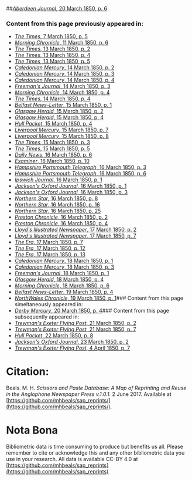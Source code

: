 ##[*Aberdeen Journal*, 20 March 1850, p. 6](https://mhbeals.github.io/sap_html/Aberdeen-Journal/Aberdeen-Journal-20-March-1850-p-6)

### Content from this page previously appeared in:
+ [*The Times*, 7 March 1850, p. 5](https://mhbeals.github.io/sap_html/The-Times/The-Times-7-March-1850-p-5)
+ [*Morning Chronicle*, 11 March 1850, p. 6](https://mhbeals.github.io/sap_html/Morning-Chronicle/Morning-Chronicle-11-March-1850-p-6)
+ [*The Times*, 13 March 1850, p. 2](https://mhbeals.github.io/sap_html/The-Times/The-Times-13-March-1850-p-2)
+ [*The Times*, 13 March 1850, p. 4](https://mhbeals.github.io/sap_html/The-Times/The-Times-13-March-1850-p-4)
+ [*The Times*, 13 March 1850, p. 5](https://mhbeals.github.io/sap_html/The-Times/The-Times-13-March-1850-p-5)
+ [*Caledonian Mercury*, 14 March 1850, p. 2](https://mhbeals.github.io/sap_html/Caledonian-Mercury/Caledonian-Mercury-14-March-1850-p-2)
+ [*Caledonian Mercury*, 14 March 1850, p. 3](https://mhbeals.github.io/sap_html/Caledonian-Mercury/Caledonian-Mercury-14-March-1850-p-3)
+ [*Caledonian Mercury*, 14 March 1850, p. 4](https://mhbeals.github.io/sap_html/Caledonian-Mercury/Caledonian-Mercury-14-March-1850-p-4)
+ [*Freeman's Journal*, 14 March 1850, p. 3](https://mhbeals.github.io/sap_html/Freeman's-Journal/Freeman's-Journal-14-March-1850-p-3)
+ [*Morning Chronicle*, 14 March 1850, p. 4](https://mhbeals.github.io/sap_html/Morning-Chronicle/Morning-Chronicle-14-March-1850-p-4)
+ [*The Times*, 14 March 1850, p. 4](https://mhbeals.github.io/sap_html/The-Times/The-Times-14-March-1850-p-4)
+ [*Belfast News-Letter*, 15 March 1850, p. 1](https://mhbeals.github.io/sap_html/Belfast-News-Letter/Belfast-News-Letter-15-March-1850-p-1)
+ [*Glasgow Herald*, 15 March 1850, p. 2](https://mhbeals.github.io/sap_html/Glasgow-Herald/Glasgow-Herald-15-March-1850-p-2)
+ [*Glasgow Herald*, 15 March 1850, p. 4](https://mhbeals.github.io/sap_html/Glasgow-Herald/Glasgow-Herald-15-March-1850-p-4)
+ [*Hull Packet*, 15 March 1850, p. 4](https://mhbeals.github.io/sap_html/Hull-Packet/Hull-Packet-15-March-1850-p-4)
+ [*Liverpool Mercury*, 15 March 1850, p. 7](https://mhbeals.github.io/sap_html/Liverpool-Mercury/Liverpool-Mercury-15-March-1850-p-7)
+ [*Liverpool Mercury*, 15 March 1850, p. 8](https://mhbeals.github.io/sap_html/Liverpool-Mercury/Liverpool-Mercury-15-March-1850-p-8)
+ [*The Times*, 15 March 1850, p. 3](https://mhbeals.github.io/sap_html/The-Times/The-Times-15-March-1850-p-3)
+ [*The Times*, 15 March 1850, p. 5](https://mhbeals.github.io/sap_html/The-Times/The-Times-15-March-1850-p-5)
+ [*Daily News*, 16 March 1850, p. 6](https://mhbeals.github.io/sap_html/Daily-News/Daily-News-16-March-1850-p-6)
+ [*Examiner*, 16 March 1850, p. 10](https://mhbeals.github.io/sap_html/Examiner/Examiner-16-March-1850-p-10)
+ [*Hampshire Portsmouth Telegraph*, 16 March 1850, p. 3](https://mhbeals.github.io/sap_html/Hampshire-Portsmouth-Telegraph/Hampshire-Portsmouth-Telegraph-16-March-1850-p-3)
+ [*Hampshire Portsmouth Telegraph*, 16 March 1850, p. 6](https://mhbeals.github.io/sap_html/Hampshire-Portsmouth-Telegraph/Hampshire-Portsmouth-Telegraph-16-March-1850-p-6)
+ [*Ipswich Journal*, 16 March 1850, p. 1](https://mhbeals.github.io/sap_html/Ipswich-Journal/Ipswich-Journal-16-March-1850-p-1)
+ [*Jackson's Oxford Journal*, 16 March 1850, p. 1](https://mhbeals.github.io/sap_html/Jackson's-Oxford-Journal/Jackson's-Oxford-Journal-16-March-1850-p-1)
+ [*Jackson's Oxford Journal*, 16 March 1850, p. 3](https://mhbeals.github.io/sap_html/Jackson's-Oxford-Journal/Jackson's-Oxford-Journal-16-March-1850-p-3)
+ [*Northern Star*, 16 March 1850, p. 8](https://mhbeals.github.io/sap_html/Northern-Star/Northern-Star-16-March-1850-p-8)
+ [*Northern Star*, 16 March 1850, p. 16](https://mhbeals.github.io/sap_html/Northern-Star/Northern-Star-16-March-1850-p-16)
+ [*Northern Star*, 16 March 1850, p. 25](https://mhbeals.github.io/sap_html/Northern-Star/Northern-Star-16-March-1850-p-25)
+ [*Preston Chronicle*, 16 March 1850, p. 2](https://mhbeals.github.io/sap_html/Preston-Chronicle/Preston-Chronicle-16-March-1850-p-2)
+ [*Preston Chronicle*, 16 March 1850, p. 4](https://mhbeals.github.io/sap_html/Preston-Chronicle/Preston-Chronicle-16-March-1850-p-4)
+ [*Lloyd's Illustrated Newspaper*, 17 March 1850, p. 2](https://mhbeals.github.io/sap_html/Lloyd's-Illustrated-Newspaper/Lloyd's-Illustrated-Newspaper-17-March-1850-p-2)
+ [*Lloyd's Illustrated Newspaper*, 17 March 1850, p. 7](https://mhbeals.github.io/sap_html/Lloyd's-Illustrated-Newspaper/Lloyd's-Illustrated-Newspaper-17-March-1850-p-7)
+ [*The Era*, 17 March 1850, p. 7](https://mhbeals.github.io/sap_html/The-Era/The-Era-17-March-1850-p-7)
+ [*The Era*, 17 March 1850, p. 12](https://mhbeals.github.io/sap_html/The-Era/The-Era-17-March-1850-p-12)
+ [*The Era*, 17 March 1850, p. 13](https://mhbeals.github.io/sap_html/The-Era/The-Era-17-March-1850-p-13)
+ [*Caledonian Mercury*, 18 March 1850, p. 1](https://mhbeals.github.io/sap_html/Caledonian-Mercury/Caledonian-Mercury-18-March-1850-p-1)
+ [*Caledonian Mercury*, 18 March 1850, p. 3](https://mhbeals.github.io/sap_html/Caledonian-Mercury/Caledonian-Mercury-18-March-1850-p-3)
+ [*Freeman's Journal*, 18 March 1850, p. 1](https://mhbeals.github.io/sap_html/Freeman's-Journal/Freeman's-Journal-18-March-1850-p-1)
+ [*Glasgow Herald*, 18 March 1850, p. 4](https://mhbeals.github.io/sap_html/Glasgow-Herald/Glasgow-Herald-18-March-1850-p-4)
+ [*Morning Chronicle*, 18 March 1850, p. 6](https://mhbeals.github.io/sap_html/Morning-Chronicle/Morning-Chronicle-18-March-1850-p-6)
+ [*Belfast News-Letter*, 19 March 1850, p. 4](https://mhbeals.github.io/sap_html/Belfast-News-Letter/Belfast-News-Letter-19-March-1850-p-4)
+ [*NorthWales Chronicle*, 19 March 1850, p. 1](https://mhbeals.github.io/sap_html/NorthWales-Chronicle/NorthWales-Chronicle-19-March-1850-p-1)### Content from this page simeltaneously appeared in:
+ [*Derby Mercury*, 20 March 1850, p. 4](https://mhbeals.github.io/sap_html/Derby-Mercury/Derby-Mercury-20-March-1850-p-4)### Content from this page subsequently appeared in:
+ [*Trewman's Exeter Flying Post*, 21 March 1850, p. 2](https://mhbeals.github.io/sap_html/Trewman's-Exeter-Flying-Post/Trewman's-Exeter-Flying-Post-21-March-1850-p-2)
+ [*Trewman's Exeter Flying Post*, 21 March 1850, p. 7](https://mhbeals.github.io/sap_html/Trewman's-Exeter-Flying-Post/Trewman's-Exeter-Flying-Post-21-March-1850-p-7)
+ [*Hull Packet*, 22 March 1850, p. 8](https://mhbeals.github.io/sap_html/Hull-Packet/Hull-Packet-22-March-1850-p-8)
+ [*Jackson's Oxford Journal*, 23 March 1850, p. 2](https://mhbeals.github.io/sap_html/Jackson's-Oxford-Journal/Jackson's-Oxford-Journal-23-March-1850-p-2)
+ [*Trewman's Exeter Flying Post*, 4 April 1850, p. 7](https://mhbeals.github.io/sap_html/Trewman's-Exeter-Flying-Post/Trewman's-Exeter-Flying-Post-4-April-1850-p-7)
                    
# Citation: 

Beals. M. H. *Scissors and Paste Database: A Map of Reprinting and Reuse in the Anglophone Newspaper Press v.1.0.1.* 2 June 2017. Available at [https://github.com/mhbeals/sap_reprints/](https://github.com/mhbeals/sap_reprints/). 
                    
# Nota Bona

Bibliometric data is time consuming to produce but benefits us all. Please remember to cite or acknowledge this and any other bibliometric data you use in your research. All data is available CC-BY 4.0 at [https://github.com/mhbeals/sap_reprints](https://github.com/mhbeals/sap_reprints)